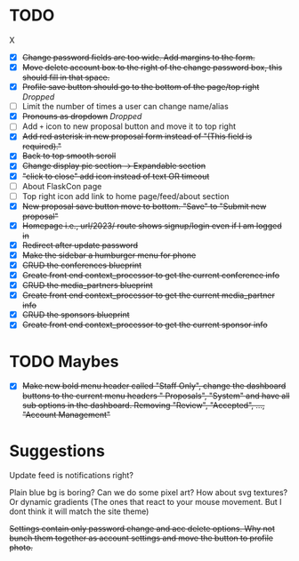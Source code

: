 # TODO

X 
- [x] ~~Change password fields are too wide. Add margins to the form.~~
- [x] ~~Move delete account box to the right of the change password box, this should fill in that space.~~
- [x] ~~Profile save button should go to the bottom of the page/top right~~ *Dropped*
- [ ] Limit the number of times a user can change name/alias
- [x] ~~Pronouns as dropdown~~ *Dropped*
- [ ] Add ``+`` icon to new proposal button and move it to top right
- [x] ~~Add red asterisk in new proposal form instead of "(This field is required)."~~
- [x] ~~Back to top smooth scroll~~
- [x] ~~Change display pic section -> Expandable section~~
- [x] ~~"click to close" add icon instead of text OR timeout~~
- [ ] About FlaskCon page
- [ ] Top right icon add link to home page/feed/about section
- [x] ~~New proposal save button move to bottom. "Save" to "Submit new proposal"~~
- [x] ~~Homepage i.e., url/2023/ route shows signup/login even if I am logged in~~
- [x] ~~Redirect after update password~~
- [x] ~~Make the sidebar a humburger menu for phone~~
- [x] ~~CRUD the conferences blueprint~~
- [x] ~~Create front end context_processor to get the current conference info~~
- [x] ~~CRUD the media_partners blueprint~~
- [x] ~~Create front end context_processor to get the current media_partner info~~
- [x] ~~CRUD the sponsors blueprint~~
- [x] ~~Create front end context_processor to get the current sponsor info~~

# TODO Maybes

- [x] ~~Make new bold menu header called "Staff Only", change the dashboard buttons to the current menu headers "
  Proposals", "System" and have all sub options in the dashboard. Removing "Review", "Accepted", ..., "Account
  Management"~~


# Suggestions

Update feed is notifications right?

Plain blue bg is boring? Can we do some pixel art? How about svg textures? Or dynamic gradients (The ones that
  react to your mouse movement. But I dont think it will match the site theme)

~~Settings contain only password change and acc delete options. Why not bunch them together as account settings and
  move the button to profile photo.~~ 
